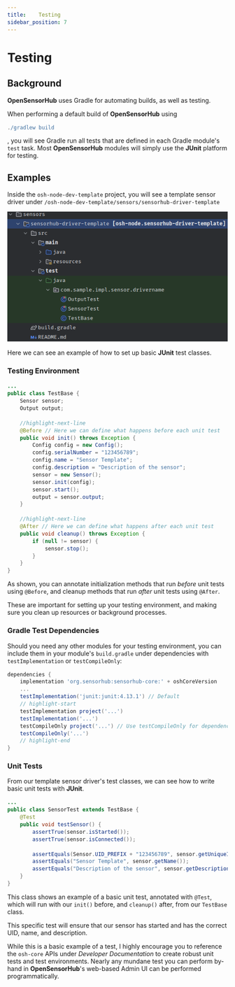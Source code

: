 ```yaml
---
title:    Testing 
sidebar_position: 7
---
```


# Testing
## Background

**OpenSensorHub** uses Gradle for automating builds, as well as testing.

When performing a default build of **OpenSensorHub** using

```gradle
./gradlew build
```
, you will see Gradle run all tests that are defined in each Gradle module's `test` task.
Most **OpenSensorHub** modules will simply use the **JUnit** platform for testing. 

## Examples

Inside the `osh-node-dev-template` project, you will see a template sensor driver under 
`/osh-node-dev-template/sensors/sensorhub-driver-template` 


![Path to driver template test files](../../assets/osh/testing/testfiles.PNG)

Here we can see an example of how to set up basic **JUnit** test classes.

### Testing Environment
```java title="../sensorhub-driver-template/src/test/java/com/sample/impl/sensor/drivername/TestBase.java"
...
public class TestBase {
    Sensor sensor;
    Output output;

    //highlight-next-line
    @Before // Here we can define what happens before each unit test
    public void init() throws Exception {
        Config config = new Config();
        config.serialNumber = "123456789";
        config.name = "Sensor Template";
        config.description = "Description of the sensor";
        sensor = new Sensor();
        sensor.init(config);
        sensor.start();
        output = sensor.output;
    }

    //highlight-next-line
    @After // Here we can define what happens after each unit test
    public void cleanup() throws Exception {
        if (null != sensor) {
            sensor.stop();
        }
    }
}
```

As shown, you can annotate initialization methods that run *before* unit tests using `@Before`, and cleanup methods that run *after* unit tests using `@After`.

These are important for setting up your testing environment, and making sure you clean up resources or background processes.

### Gradle Test Dependencies

Should you need any other modules for your testing environment, you can include them in your module's `build.gradle` under dependencies with `testImplementation` or `testCompileOnly`:

```gradle title="../sensorhub-my-module/build.gradle"
dependencies {
    implementation 'org.sensorhub:sensorhub-core:' + oshCoreVersion
    ...
    testImplementation('junit:junit:4.13.1') // Default
    // highlight-start
    testImplementation project('...')
    testImplementation('...')
    testCompileOnly project('...') // Use testCompileOnly for dependencies that are not needed at runtime
    testCompileOnly('...')
    // highlight-end
}
```

### Unit Tests
From our template sensor driver's test classes, we can see how to write basic unit tests with **JUnit**.

```java title="../sensorhub-driver-template/src/test/java/com/sample/impl/sensor/drivername/SensorTest.java"
...
public class SensorTest extends TestBase {
    @Test
    public void testSensor() {
        assertTrue(sensor.isStarted());
        assertTrue(sensor.isConnected());

        assertEquals(Sensor.UID_PREFIX + "123456789", sensor.getUniqueIdentifier());
        assertEquals("Sensor Template", sensor.getName());
        assertEquals("Description of the sensor", sensor.getDescription());
    }
}
```

This class shows an example of a basic unit test, annotated with `@Test`, which will run with our `init()` before, and `cleanup()` after, from our `TestBase` class.

This specific test will ensure that our sensor has started and has the correct UID, name, and description.

While this is a basic example of a test, I highly encourage you to reference the `osh-core` APIs under *Developer Documentation* to create robust unit tests and test environments. Nearly any mundane test you can perform by-hand in **OpenSensorHub**'s web-based Admin UI can be performed programmatically.